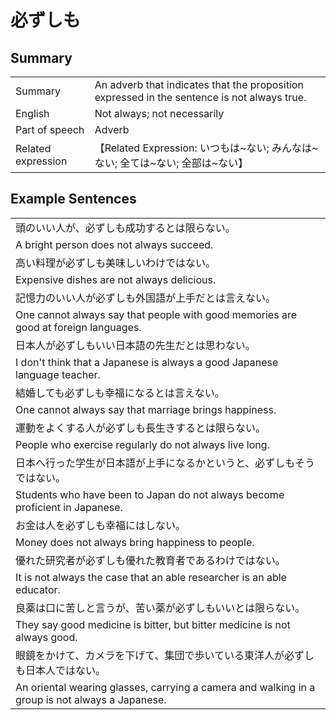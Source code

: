 # 必ずしも

## Summary

<table><tr>   <td>Summary</td>   <td>An adverb that indicates that the proposition expressed in the sentence is not always true.</td></tr><tr>   <td>English</td>   <td>Not always; not necessarily</td></tr><tr>   <td>Part of speech</td>   <td>Adverb</td></tr><tr>   <td>Related expression</td>   <td>【Related Expression: いつもは~ない; みんなは~ない; 全ては~ない; 全部は~ない】</td></tr></table>

## Example Sentences

<table><tr><td>頭のいい人が、必ずしも成功するとは限らない。</td></tr><tr><td>A bright person does not always succeed.</td></tr><tr><td>高い料理が必ずしも美味しいわけではない。</td></tr><tr><td>Expensive dishes are not always delicious.</td></tr><tr><td>記憶力のいい人が必ずしも外国語が上手だとは言えない。</td></tr><tr><td>One cannot always say that people with good memories are good at foreign languages.</td></tr><tr><td>日本人が必ずしもいい日本語の先生だとは思わない。</td></tr><tr><td>I don't think that a Japanese is always a good Japanese language teacher.</td></tr><tr><td>結婚しても必ずしも幸福になるとは言えない。</td></tr><tr><td>One cannot always say that marriage brings happiness.</td></tr><tr><td>運動をよくする人が必ずしも長生きするとは限らない。</td></tr><tr><td>People who exercise regularly do not always live long.</td></tr><tr><td>日本へ行った学生が日本語が上手になるかというと、必ずしもそうではない。</td></tr><tr><td>Students who have been to Japan do not always become proficient in Japanese.</td></tr><tr><td>お金は人を必ずしも幸福にはしない。</td></tr><tr><td>Money does not always bring happiness to people.</td></tr><tr><td>優れた研究者が必ずしも優れた教育者であるわけではない。</td></tr><tr><td>It is not always the case that an able researcher is an able educator.</td></tr><tr><td>良薬は口に苦しと言うが、苦い薬が必ずしもいいとは限らない。</td></tr><tr><td>They say good medicine is bitter, but bitter medicine is not always good.</td></tr><tr><td>眼鏡をかけて、カメラを下げて、集団で歩いている東洋人が必ずしも日本人ではない。</td></tr><tr><td>An oriental wearing glasses, carrying a camera and walking in a group is not always a Japanese.</td></tr></table>

